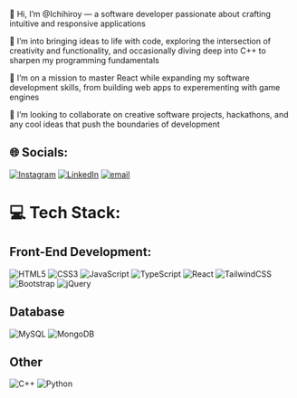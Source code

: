 👋 Hi, I’m @Ichihiroy — a software developer passionate about crafting intuitive and responsive applications

👀 I’m into bringing ideas to life with code, exploring the intersection of creativity and functionality, and occasionally diving deep into C++ to sharpen my programming fundamentals

🌱 I’m on a mission to master React while expanding my software development skills, from building web apps to experementing with game engines

💞️ I’m looking to collaborate on creative software projects, hackathons, and any cool ideas that push the boundaries of development





## 🌐 Socials:
[![Instagram](https://img.shields.io/badge/Instagram-%23E4405F.svg?logo=Instagram&logoColor=white)](https://instagram.com/ichihiroy) [![LinkedIn](https://img.shields.io/badge/LinkedIn-%230077B5.svg?logo=linkedin&logoColor=white)](https://linkedin.com/in/yunis-quliyev-24) [![email](https://img.shields.io/badge/Email-D14836?logo=gmail&logoColor=white)](mailto:realyanisquliyev@gmail.com) 

# 💻 Tech Stack:

## Front-End Development:
![HTML5](https://img.shields.io/badge/html5-%23E34F26.svg?style=for-the-badge&logo=html5&logoColor=white) 
![CSS3](https://img.shields.io/badge/css3-%231572B6.svg?style=for-the-badge&logo=css3&logoColor=white)
![JavaScript](https://img.shields.io/badge/javascript-%23323330.svg?style=for-the-badge&logo=javascript&logoColor=%23F7DF1E) 
![TypeScript](https://img.shields.io/badge/typescript-%23007ACC.svg?style=for-the-badge&logo=typescript&logoColor=white) 
![React](https://img.shields.io/badge/react-%2320232a.svg?style=for-the-badge&logo=react&logoColor=%2361DAFB) 
![TailwindCSS](https://img.shields.io/badge/tailwindcss-%2338B2AC.svg?style=for-the-badge&logo=tailwind-css&logoColor=white) 
![Bootstrap](https://img.shields.io/badge/bootstrap-%238511FA.svg?style=for-the-badge&logo=bootstrap&logoColor=white) 
![jQuery](https://img.shields.io/badge/jquery-%230769AD.svg?style=for-the-badge&logo=jquery&logoColor=white) 
## Database
![MySQL](https://img.shields.io/badge/mysql-4479A1.svg?style=for-the-badge&logo=mysql&logoColor=white) 
![MongoDB](https://img.shields.io/badge/MongoDB-%234ea94b.svg?style=for-the-badge&logo=mongodb&logoColor=white)
## Other
![C++](https://img.shields.io/badge/c++-%2300599C.svg?style=for-the-badge&logo=c%2B%2B&logoColor=white) 
![Python](https://img.shields.io/badge/python-3670A0?style=for-the-badge&logo=python&logoColor=ffdd54)




<!-- Proudly created with GPRM ( https://gprm.itsvg.in ) -->
